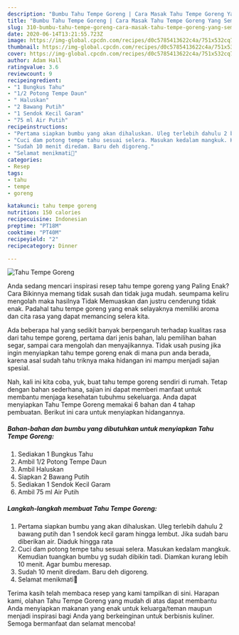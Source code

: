 ```yaml
---
description: "Bumbu Tahu Tempe Goreng | Cara Masak Tahu Tempe Goreng Yang Sempurna"
title: "Bumbu Tahu Tempe Goreng | Cara Masak Tahu Tempe Goreng Yang Sempurna"
slug: 310-bumbu-tahu-tempe-goreng-cara-masak-tahu-tempe-goreng-yang-sempurna
date: 2020-06-14T13:21:55.723Z
image: https://img-global.cpcdn.com/recipes/d0c5785413622c4a/751x532cq70/tahu-tempe-goreng-foto-resep-utama.jpg
thumbnail: https://img-global.cpcdn.com/recipes/d0c5785413622c4a/751x532cq70/tahu-tempe-goreng-foto-resep-utama.jpg
cover: https://img-global.cpcdn.com/recipes/d0c5785413622c4a/751x532cq70/tahu-tempe-goreng-foto-resep-utama.jpg
author: Adam Hall
ratingvalue: 3.6
reviewcount: 9
recipeingredient:
- "1 Bungkus Tahu"
- "1/2 Potong Tempe Daun"
- " Haluskan"
- "2 Bawang Putih"
- "1 Sendok Kecil Garam"
- "75 ml Air Putih"
recipeinstructions:
- "Pertama siapkan bumbu yang akan dihaluskan. Uleg terlebih dahulu 2 bawang putih dan 1 sendok kecil garam hingga lembut. Jika sudah baru diberikan air. Diaduk hingga rata"
- "Cuci dam potong tempe tahu sesuai selera. Masukan kedalam mangkuk. Kemudian tuangkan bumbu yg sudah dibikin tadi. Diamkan kurang lebih 10 menit. Agar bumbu meresap."
- "Sudah 10 menit diredam. Baru deh digoreng."
- "Selamat menikmati🤤"
categories:
- Resep
tags:
- tahu
- tempe
- goreng

katakunci: tahu tempe goreng 
nutrition: 150 calories
recipecuisine: Indonesian
preptime: "PT18M"
cooktime: "PT40M"
recipeyield: "2"
recipecategory: Dinner

---
```



![Tahu Tempe Goreng](https://img-global.cpcdn.com/recipes/d0c5785413622c4a/751x532cq70/tahu-tempe-goreng-foto-resep-utama.jpg)

Anda sedang mencari inspirasi resep tahu tempe goreng yang Paling Enak? Cara Bikinnya memang tidak susah dan tidak juga mudah. seumpama keliru mengolah maka hasilnya Tidak Memuaskan dan justru cenderung tidak enak. Padahal tahu tempe goreng yang enak selayaknya memiliki aroma dan cita rasa yang dapat memancing selera kita.

Ada beberapa hal yang sedikit banyak berpengaruh terhadap kualitas rasa dari tahu tempe goreng, pertama dari jenis bahan, lalu pemilihan bahan segar, sampai cara mengolah dan menyajikannya. Tidak usah pusing jika ingin menyiapkan tahu tempe goreng enak di mana pun anda berada, karena asal sudah tahu triknya maka hidangan ini mampu menjadi sajian spesial.




Nah, kali ini kita coba, yuk, buat tahu tempe goreng sendiri di rumah. Tetap dengan bahan sederhana, sajian ini dapat memberi manfaat untuk membantu menjaga kesehatan tubuhmu sekeluarga. Anda dapat menyiapkan Tahu Tempe Goreng memakai 6 bahan dan 4 tahap pembuatan. Berikut ini cara untuk menyiapkan hidangannya.

<!--inarticleads1-->

##### Bahan-bahan dan bumbu yang dibutuhkan untuk menyiapkan Tahu Tempe Goreng:

1. Sediakan 1 Bungkus Tahu
1. Ambil 1/2 Potong Tempe Daun
1. Ambil  Haluskan
1. Siapkan 2 Bawang Putih
1. Sediakan 1 Sendok Kecil Garam
1. Ambil 75 ml Air Putih




<!--inarticleads2-->

##### Langkah-langkah membuat Tahu Tempe Goreng:

1. Pertama siapkan bumbu yang akan dihaluskan. Uleg terlebih dahulu 2 bawang putih dan 1 sendok kecil garam hingga lembut. Jika sudah baru diberikan air. Diaduk hingga rata
1. Cuci dam potong tempe tahu sesuai selera. Masukan kedalam mangkuk. Kemudian tuangkan bumbu yg sudah dibikin tadi. Diamkan kurang lebih 10 menit. Agar bumbu meresap.
1. Sudah 10 menit diredam. Baru deh digoreng.
1. Selamat menikmati🤤




Terima kasih telah membaca resep yang kami tampilkan di sini. Harapan kami, olahan Tahu Tempe Goreng yang mudah di atas dapat membantu Anda menyiapkan makanan yang enak untuk keluarga/teman maupun menjadi inspirasi bagi Anda yang berkeinginan untuk berbisnis kuliner. Semoga bermanfaat dan selamat mencoba!

